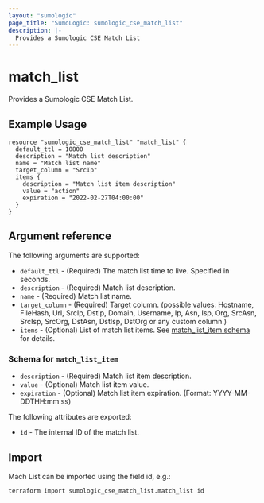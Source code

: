 ```yaml
---
layout: "sumologic"
page_title: "SumoLogic: sumologic_cse_match_list"
description: |-
  Provides a Sumologic CSE Match List
---
```


# match_list
Provides a Sumologic CSE Match List.

## Example Usage
```hcl
resource "sumologic_cse_match_list" "match_list" {
  default_ttl = 10800
  description = "Match list description"
  name = "Match list name"
  target_column = "SrcIp"
  items {
    description = "Match list item description"
    value = "action"
    expiration = "2022-02-27T04:00:00"
  }
}
```

## Argument reference

The following arguments are supported:

- `default_ttl` - (Required) The match list time to live. Specified in seconds.
- `description` - (Required) Match list description.
- `name` - (Required) Match list name.
- `target_column` - (Required) Target column. (possible values: Hostname, FileHash, Url, SrcIp, DstIp, Domain, Username, Ip, Asn, Isp, Org, SrcAsn, SrcIsp, SrcOrg, DstAsn, DstIsp, DstOrg or any custom column.)
- `items` - (Optional) List of match list items. See [match_list_item schema](#schema-for-match_list_item) for details.

### Schema for `match_list_item`
- `description` - (Required) Match list item description.
- `value` - (Optional) Match list item value.
- `expiration` - (Optional) Match list item expiration. (Format: YYYY-MM-DDTHH:mm:ss)

The following attributes are exported:

- `id` - The internal ID of the match list.

## Import

Mach List can be imported using the field id, e.g.:
```hcl
terraform import sumologic_cse_match_list.match_list id
```

